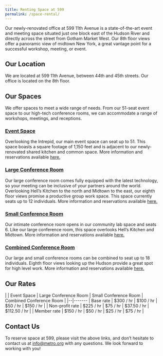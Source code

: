 ```yaml
---
title: Renting Space at 599
permalink: /space-rental/
---
```


Our newly-renovated office at 599 11th Avenue is a state-of-the-art event and meeting space situated just one block east of the Hudson River and directly across the street from Gotham Market West. Our 8th floor views offer a panoramic view of midtown New York, a great vantage point for a successful workshop, meeting, or event.

## Our Location

We are located at 599 11th Avenue, between 44th and 45th streets. Our office is located on the 8th floor.

## Our Spaces

We offer spaces to meet a wide range of needs. From our 51-seat event space to our high-tech conference rooms, we can accommodate a range of workshops, meetings, and receptions.

### [Event Space](https://www.planyo.com/booking.php?calendar=32923&feedback_url=https%3A%2F%2Fwww.planyo.com%2Fbooking.php%3Fcalendar%3D32923&presentation_mode=1&planyo_lang=en&resource_id=100085&mode=resource_desc)
Overlooking the Intrepid, our main event space can seat up to 51. This space boasts a square footage of 1,150 feet and is adjacent to our newly-renovated shared kitchen and common space. More information and reservations available [here.](https://www.planyo.com/booking.php?calendar=32923&feedback_url=https%3A%2F%2Fwww.planyo.com%2Fbooking.php%3Fcalendar%3D32923&presentation_mode=1&planyo_lang=en&resource_id=100085&mode=resource_desc)

### [Large Conference Room](https://www.planyo.com/booking.php?calendar=32923&feedback_url=https%3A%2F%2Fwww.planyo.com%2Fbooking.php%3Fcalendar%3D32923&presentation_mode=1&planyo_lang=en&resource_id=103182&mode=resource_desc)

Our large conference room comes fully equipped with the latest technology, so your meeting can be inclusive of your partners around the world. Overlooking Hell’s Kitchen to the north and Midtown to the east, our eighth floor views promise a productive group work space. This space currently seats up to 12 individuals. More information and reservations available [here.](https://www.planyo.com/booking.php?calendar=32923&feedback_url=https%3A%2F%2Fwww.planyo.com%2Fbooking.php%3Fcalendar%3D32923&presentation_mode=1&planyo_lang=en&resource_id=103182&mode=resource_desc)

### [Small Conference Room](https://www.planyo.com/booking.php?calendar=32923&feedback_url=https%3A%2F%2Fwww.planyo.com%2Fbooking.php%3Fcalendar%3D32923&presentation_mode=1&planyo_lang=en&resource_id=103208&mode=resource_desc)

Our intimate conference room opens in our community lab space and seats 6. Like our large conference room, this space overlooks Hell’s Kitchen and Midtown. More information and reservations available [here.](https://www.planyo.com/booking.php?calendar=32923&feedback_url=https%3A%2F%2Fwww.planyo.com%2Fbooking.php%3Fcalendar%3D32923&presentation_mode=1&planyo_lang=en&resource_id=103208&mode=resource_desc)

### [Combined Conference Room](https://www.planyo.com/booking.php?calendar=32923&feedback_url=https%3A%2F%2Fwww.planyo.com%2Fbooking.php%3Fcalendar%3D32923&presentation_mode=1&planyo_lang=en&resource_id=103209&mode=resource_desc)

Our large and small conference rooms can be combined to seat up to 18 individuals. Eighth floor views looking up the Hudson provide a great spot for high level work. More information and reservations available [here.](https://www.planyo.com/booking.php?calendar=32923&feedback_url=https%3A%2F%2Fwww.planyo.com%2Fbooking.php%3Fcalendar%3D32923&presentation_mode=1&planyo_lang=en&resource_id=103209&mode=resource_desc)

## Our Rates

| | Event Space | Large Conference Room | Small Conference Room | Combined Conference Room |
|--|-------
| Base rate | $300 / hr | $100 / hr | $50 / hr | $150 / hr |
| Non-profit rate | $225 / hr | $75 / hr | $37.50 / hr | $112.50 / hr |
| Member rate | $150 / hr | $50 / hr | $25 / hr | $75 / hr |

## Contact Us

To reserve space at 599, please visit the above links, and don’t hesitate to contact us at  [info@metro.org](mailto:info@metro.org) with any questions. We look forward to working with you!
